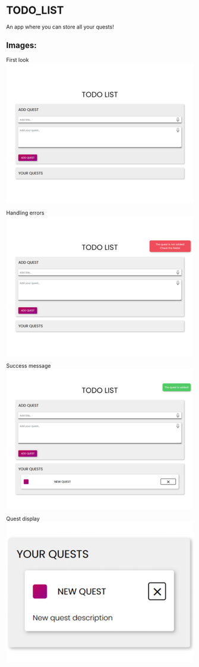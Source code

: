 # TODO_LIST

An app where you can store all your quests!

## Images:

First look
![First look](/src/images/todo_img_1.png)

Handling errors
![Handling errors](/src/images/todo_img_2.png)

Success message
![Success message](/src/images/todo_img_3.png)

Quest display
![Quest display](/src/images/todo_img_4.png)
